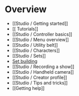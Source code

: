 # Overview

* [[Studio / Getting started]]
* [[ Tutorials]]
* [[Studio / Controller basics]]
* [[Studio / Menu overview]]
* [[Studio / Utility belt]]
* [[Studio / Characters]]
* [[Studio / Sets]]
* [Set building](/docs/2020.1/studio/building-your-set)
* [[Studio / Recording a show]]
* [[Studio / Handheld camera]]
* [[Studio / Creator profile]]
* [[Studio / Tips and tricks]]
* [[Getting help]]
